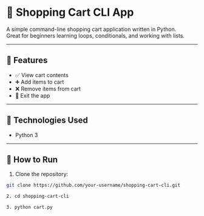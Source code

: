 # 🛒 Shopping Cart CLI App

A simple command-line shopping cart application written in Python.  
Great for beginners learning loops, conditionals, and working with lists.

---

## 📌 Features

- ✅ View cart contents
- ➕ Add items to cart
- ❌ Remove items from cart
- 🚪 Exit the app

---

## 🧰 Technologies Used

- Python 3

---

## 🚀 How to Run

1. Clone the repository:

```bash
git clone https://github.com/your-username/shopping-cart-cli.git

2. cd shopping-cart-cli

3. python cart.py
